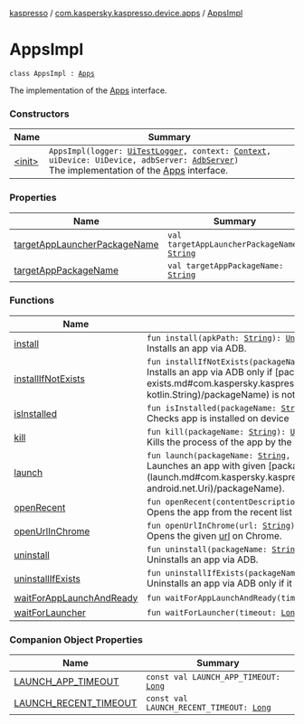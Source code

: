 [kaspresso](../../index.md) / [com.kaspersky.kaspresso.device.apps](../index.md) / [AppsImpl](./index.md)

# AppsImpl

`class AppsImpl : `[`Apps`](../-apps/index.md)

The implementation of the [Apps](../-apps/index.md) interface.

### Constructors

| Name | Summary |
|---|---|
| [&lt;init&gt;](-init-.md) | `AppsImpl(logger: `[`UiTestLogger`](../../com.kaspersky.kaspresso.logger/-ui-test-logger.md)`, context: `[`Context`](https://developer.android.com/reference/android/content/Context.html)`, uiDevice: UiDevice, adbServer: `[`AdbServer`](../../com.kaspersky.kaspresso.device.server/-adb-server/index.md)`)`<br>The implementation of the [Apps](../-apps/index.md) interface. |

### Properties

| Name | Summary |
|---|---|
| [targetAppLauncherPackageName](target-app-launcher-package-name.md) | `val targetAppLauncherPackageName: `[`String`](https://kotlinlang.org/api/latest/jvm/stdlib/kotlin/-string/index.html) |
| [targetAppPackageName](target-app-package-name.md) | `val targetAppPackageName: `[`String`](https://kotlinlang.org/api/latest/jvm/stdlib/kotlin/-string/index.html) |

### Functions

| Name | Summary |
|---|---|
| [install](install.md) | `fun install(apkPath: `[`String`](https://kotlinlang.org/api/latest/jvm/stdlib/kotlin/-string/index.html)`): `[`Unit`](https://kotlinlang.org/api/latest/jvm/stdlib/kotlin/-unit/index.html)<br>Installs an app via ADB. |
| [installIfNotExists](install-if-not-exists.md) | `fun installIfNotExists(packageName: `[`String`](https://kotlinlang.org/api/latest/jvm/stdlib/kotlin/-string/index.html)`, apkPath: `[`String`](https://kotlinlang.org/api/latest/jvm/stdlib/kotlin/-string/index.html)`): `[`Unit`](https://kotlinlang.org/api/latest/jvm/stdlib/kotlin/-unit/index.html)<br>Installs an app via ADB only if [packageName](install-if-not-exists.md#com.kaspersky.kaspresso.device.apps.AppsImpl$installIfNotExists(kotlin.String, kotlin.String)/packageName) is not installed |
| [isInstalled](is-installed.md) | `fun isInstalled(packageName: `[`String`](https://kotlinlang.org/api/latest/jvm/stdlib/kotlin/-string/index.html)`): `[`Boolean`](https://kotlinlang.org/api/latest/jvm/stdlib/kotlin/-boolean/index.html)<br>Checks app is installed on device |
| [kill](kill.md) | `fun kill(packageName: `[`String`](https://kotlinlang.org/api/latest/jvm/stdlib/kotlin/-string/index.html)`): `[`Unit`](https://kotlinlang.org/api/latest/jvm/stdlib/kotlin/-unit/index.html)<br>Kills the process of the app by the given [packageName](kill.md#com.kaspersky.kaspresso.device.apps.AppsImpl$kill(kotlin.String)/packageName). |
| [launch](launch.md) | `fun launch(packageName: `[`String`](https://kotlinlang.org/api/latest/jvm/stdlib/kotlin/-string/index.html)`, data: `[`Uri`](https://developer.android.com/reference/android/net/Uri.html)`?): `[`Unit`](https://kotlinlang.org/api/latest/jvm/stdlib/kotlin/-unit/index.html)<br>Launches an app with given [packageName](launch.md#com.kaspersky.kaspresso.device.apps.AppsImpl$launch(kotlin.String, android.net.Uri)/packageName). |
| [openRecent](open-recent.md) | `fun openRecent(contentDescription: `[`String`](https://kotlinlang.org/api/latest/jvm/stdlib/kotlin/-string/index.html)`): `[`Unit`](https://kotlinlang.org/api/latest/jvm/stdlib/kotlin/-unit/index.html)<br>Opens the app from the recent list by the description. |
| [openUrlInChrome](open-url-in-chrome.md) | `fun openUrlInChrome(url: `[`String`](https://kotlinlang.org/api/latest/jvm/stdlib/kotlin/-string/index.html)`): `[`Unit`](https://kotlinlang.org/api/latest/jvm/stdlib/kotlin/-unit/index.html)<br>Opens the given [url](open-url-in-chrome.md#com.kaspersky.kaspresso.device.apps.AppsImpl$openUrlInChrome(kotlin.String)/url) on Chrome. |
| [uninstall](uninstall.md) | `fun uninstall(packageName: `[`String`](https://kotlinlang.org/api/latest/jvm/stdlib/kotlin/-string/index.html)`): `[`Unit`](https://kotlinlang.org/api/latest/jvm/stdlib/kotlin/-unit/index.html)<br>Uninstalls an app via ADB. |
| [uninstallIfExists](uninstall-if-exists.md) | `fun uninstallIfExists(packageName: `[`String`](https://kotlinlang.org/api/latest/jvm/stdlib/kotlin/-string/index.html)`): `[`Unit`](https://kotlinlang.org/api/latest/jvm/stdlib/kotlin/-unit/index.html)<br>Uninstalls an app via ADB only if it installed |
| [waitForAppLaunchAndReady](wait-for-app-launch-and-ready.md) | `fun waitForAppLaunchAndReady(timeout: `[`Long`](https://kotlinlang.org/api/latest/jvm/stdlib/kotlin/-long/index.html)`, packageName: `[`String`](https://kotlinlang.org/api/latest/jvm/stdlib/kotlin/-string/index.html)`): `[`Unit`](https://kotlinlang.org/api/latest/jvm/stdlib/kotlin/-unit/index.html) |
| [waitForLauncher](wait-for-launcher.md) | `fun waitForLauncher(timeout: `[`Long`](https://kotlinlang.org/api/latest/jvm/stdlib/kotlin/-long/index.html)`, launcherPackageName: `[`String`](https://kotlinlang.org/api/latest/jvm/stdlib/kotlin/-string/index.html)`): `[`Unit`](https://kotlinlang.org/api/latest/jvm/stdlib/kotlin/-unit/index.html) |

### Companion Object Properties

| Name | Summary |
|---|---|
| [LAUNCH_APP_TIMEOUT](-l-a-u-n-c-h_-a-p-p_-t-i-m-e-o-u-t.md) | `const val LAUNCH_APP_TIMEOUT: `[`Long`](https://kotlinlang.org/api/latest/jvm/stdlib/kotlin/-long/index.html) |
| [LAUNCH_RECENT_TIMEOUT](-l-a-u-n-c-h_-r-e-c-e-n-t_-t-i-m-e-o-u-t.md) | `const val LAUNCH_RECENT_TIMEOUT: `[`Long`](https://kotlinlang.org/api/latest/jvm/stdlib/kotlin/-long/index.html) |
